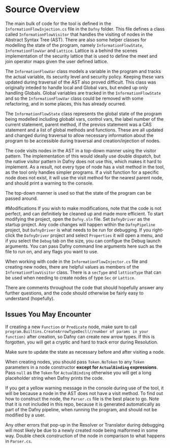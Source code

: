 # Source Overview
The main bulk of code for the tool is defined in the `InformationFlowInjection.cs` file in the `Dafny` folder. This file defines a class called `InformationFlowVisitor` that handles the visiting of nodes in the Abstract Syntax Tree (AST). There are also some helper classes for modelling the state of the program, namely `InformationFlowState`, `InformationFlowVar` and `Lattice`.
Lattice is a behind the scenes implementation of the security lattice that is used to define the meet and join operator maps given the user defined lattice. 

The `InformationFlowVar` class models a variable in the program and tracks the actual variable, its security level and security policy. Keeping these vars updated during traversal of the AST also proved difficult. This class was originally inteded to handle local and Global vars, but ended up only handling Globals. Global variables are tracked in the `InformationFlowState` and so the `InformationFlowVar` class could be removed with some refactoring, and in some places, this has already ocurred.

The `InformationFlowState` class represents the global state of the program being modelled including globabl vars, control vars, the label number of the current statement, parent method, if the previos statement was a CAS statement and a list of global methods and functions. These are all updated and changed during traversal to allow necessary information about the program to be accessible during traversal and creation/injection of nodes.

The code visits nodes in the AST in a top-down manner using the visitor pattern. The implementation of this would ideally use double dispatch, but the native visitor pattern in Dafny does not use this, which makes it hard to implement. As a result, not every type of node has a visit method in the tool, as the tool only handles simpler programs. If a visit function
for a specific node does not exist, it will use the visit method for the nearest parent node, and should print a warning to the console.

The top-down manner is used so that the state of the program can be passed around.

#Modifications
If you wish to make modifications, note that the code is not perfect, and can definitiely be cleaned up and made more efficient.
To start modifying the project, open the `Dafny.sln` file. Set `DafnyDriver` as the startup project. Any code changes will happen within the `DafnyPipeline` project, but `DafnyDriver` is what needs to be run for debugging.
If you right-click the `DafnyDriver` project and select `Properties` it will open a menu, and if you select the `Debug` tab on the size, you can configue the Debug launch arguments. You can pass Dafny command line arguments here such as the file to run on, and any flags you want to use.

When working with code in the `InformationFlowInjector.cs` file and creating new nodes, there are helpful values as members of the `InformationFlowVisitor` class. There is a `secType` and `latticeType` that can be used when needing to create nodes of type `Sec` or `Lattice`.

There are comments throughout the code that should hopefully answer any further questions, and the code should otherwise be fairly easy to understand (hopefully).

## Issues You May Encounter
If creating a new `Function` or `Predicate` node, make sure to call `program.Builtins.CreateArrowTypeDecl(//number of params in your function)` after creation, so Dafny can create new arrow types. If this is forgotten, you will get a cryptic and hard to track error during Resolution.

Make sure to update the state as necessary before and after visiting a node.

When creating nodes, you should pass `Token.NoToken` to any `Token` parameters in a node constructor **except for `ActualBinding` expressions**. Pass `null` as the `Token` for `ActualBinding` otherwise you will get a long placeholder string when Dafny prints the code. 

If you get a yellow warning message in the console during use of the tool, it will be because a node in the AST does not have a visit method. To find out how to construct the node, the `Parser.cs` file is the best place to go. Note that it is not included in this repo, because it is generated automatically as part of the Dafny pipeline, when running the program, and should not be modified by a user.

Any other errors that pop-up in the Resolver or Translator during debugging will most likely be due to a newly created node being malformed in some way. Double check construction of the node in comparison to what happens in `Parser.cs`.
